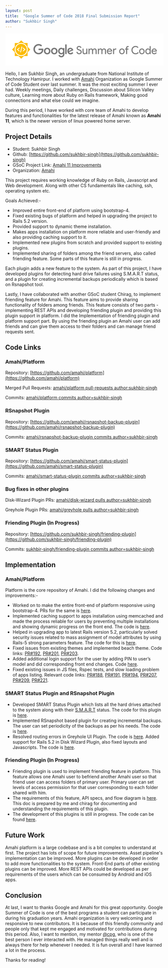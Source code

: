 ```yaml
---
layout: post
title:  "Google Summer of Code 2018 Final Submission Report"
author: "Sukhbir Singh"
---
```


![Google Summer of Code Image](https://github.com/sukhbir-singh/blog/raw/master/assets/images/gsoc_image.png "Google Summer of Code Image")

Hello, 
I am Sukhbir Singh, an undergraduate from National Institute of Technology Hamirpur. I worked with [Amahi](https://github.com/amahi/) Organization as Google Summer of Code Student over last summer. It was the most exciting summer I ever had. Weekly meetings, Daily challenges, Discussion about Silicon Valley culture, Learning more about Ruby on Rails framework, Making good connections and what else could we imagine.

During this period, I have worked with core team of Amahi to develop features and functionalities for the latest release of Amahi known as **Amahi 11**, which is the newer version of linux powered home server. 

## Project Details

- Student: Sukhbir Singh
- Github: [https://github.com/sukhbir-singh](https://github.com/sukhbir-singh)
- GSoC Project Link: [Amahi 11 Improvements](https://summerofcode.withgoogle.com/projects/#6139448354406400)
- Organization: [Amahi](https://github.com/amahi/)

This project requires working knowledge of Ruby on Rails, Javascript and Web development. Along with other CS fundamentals like caching, ssh, operating system etc. 

Goals Achieved:-
- Improved entire front-end of platform using bootstrap-4.
- Fixed existing bugs of platform and helped in upgrading the project to Rails 5.2 version.
- Provided support to dynamic theme installation.
- Makes apps installation on platform more reliable and user-friendly and also providing caching support to it. 
- Implemented new plugins from scratch and provided support to existing plugins.
- Implemented sharing of folders among the friend servers, also called friending feature. Some parts of this feature is still in progress.

Each plugin adds a new feature to the system. As part of this project, I have developed plugins for detecting hard drive failures using S.M.A.R.T status, and a plugin for creating incremental backups periodically which is based on Rsnapshot tool. 

Lastly, I have collaborated with another GSoC student Chirag, to implement friending feature for Amahi. This feature aims to provide sharing functionality of folders among friends. This feature consists of two parts - implementing REST APIs and developing friending plugin and providing this plugin support in platform. I did the Implementation of friending plugin and platform support part. By using the friending plugin an Amahi user can add friends and can give them access to their folders and can manage friend requests sent. 

## Code Links

### Amahi/Platform

Repository: [https://github.com/amahi/platform](https://github.com/amahi/platform)

Merged Pull Requests: [amahi/platform pull-requests author:sukhbir-singh](https://github.com/amahi/platform/pulls?q=is%3Apr+author%3Asukhbir-singh+is%3Aclosed)

Commits: [amahi/platform commits author=sukhbir-singh](https://github.com/amahi/platform/commits/r52-bs4-app-installs?author=sukhbir-singh)

### RSnapshot Plugin

Repository: [https://github.com/amahi/rsnapshot-backup-plugin](https://github.com/amahi/rsnapshot-backup-plugin)

Commits: [amahi/rsnapshot-backup-plugin commits author=sukhbir-singh](https://github.com/amahi/rsnapshot-backup-plugin/commits?author=sukhbir-singh)

### SMART Status Plugin

Repository: [https://github.com/amahi/smart-status-plugin](https://github.com/amahi/smart-status-plugin)

Commits: [amahi/smart-status-plugin commits author=sukhbir-singh](https://github.com/amahi/smart-status-plugin/commits?author=sukhbir-singh)

### Bug fixes in other plugins

Disk-Wizard Plugin PRs: [amahi/disk-wizard pulls author=sukhbir-singh](https://github.com/amahi/disk-wizard/pulls?q=is%3Apr+author%3Asukhbir-singh)

Greyhole Plugin PRs: [amahi/greyhole pulls author=sukhbir-singh](https://github.com/amahi/greyhole/pulls/sukhbir-singh)

### Friending Plugin (In Progress)

Repository: [https://github.com/sukhbir-singh/friending-plugin](https://github.com/sukhbir-singh/friending-plugin)

Commits: [sukhbir-singh/friending-plugin commits author=sukhbir-singh](https://github.com/sukhbir-singh/friending-plugin/commits?author=sukhbir-singh)

## Implementation

### Amahi/Platform

Platform is the core repository of Amahi. I did the following changes and improvements:- 
- Worked on to make the entire front-end of platform responsive using bootstrap-4. PRs for the same is [here](https://github.com/amahi/platform/pull/196).
- Implemented caching support to apps installation using memcached and made the process reliable for users by preventing multiple installations and showing dynamic progress on the front end. The code is [here](https://github.com/amahi/platform/pull/210).
- Helped in upgrading app to latest Rails version 5.2, particularly solved security issues related to mass assignment of model attributes by using Rails-5 strong parameters feature. The code for this is [here](https://github.com/amahi/platform/pull/180). 
- Fixed issues from existing themes and implemented beach theme. Code links: [PR#192](https://github.com/amahi/platform/pull/192), [PR#201](https://github.com/amahi/platform/pull/201), [PR#203](https://github.com/amahi/platform/pull/203).
- Added additional login support for the user by adding PIN to user’s model and did corresponding front end changes. Code [here](https://github.com/amahi/platform/pull/195).
- Fixed existing issues in JS files, Rspec tests, and slow loading problem of apps listing. Relevant code links: [PR#188](https://github.com/amahi/platform/pull/188), [PR#191](https://github.com/amahi/platform/pull/191), [PR#194](https://github.com/amahi/platform/pull/194), [PR#207](https://github.com/amahi/platform/pull/207), [PR#209](https://github.com/amahi/platform/pull/209/files), [PR#221](https://github.com/amahi/platform/pull/221).

### SMART Status Plugin and RSnapshot Plugin

- Developed SMART Status Plugin which lists all the hard drives attached to the system along with their [S.M.A.R.T](https://en.wikipedia.org/wiki/S.M.A.R.T.) status. The code for this plugin is [here](https://github.com/amahi/smart-status-plugin/commits?author=sukhbir-singh).
- Implemented RSnapshot based plugin for creating incremental backups. The user can set periodicity of the backups as per his needs. The code is [here](https://github.com/amahi/rsnapshot-backup-plugin/commits?author=sukhbir-singh).
- Resolved routing errors in Greyhole UI Plugin. The code is [here](https://github.com/amahi/greyhole/pulls/sukhbir-singh). Added support for Rails 5.2 in Disk Wizard Plugin, also fixed layouts and Javascripts. The code is [here](https://github.com/amahi/disk-wizard/pulls?q=is%3Apr+author%3Asukhbir-singh).

### Friending Plugin (In Progress)

- Friending plugin is used to implement friending feature in platform. This feature allows one Amahi user to befriend another Amahi user so that friend user can access folders of primary user. Primary user can set levels of access permission for that user corresponding to each folder shared with him.
- The requirements of this feature, API specs, and flow diagram is [here](https://docs.google.com/document/d/14JsH9-aZrE3Z-35Oo38IY1-3Nd5BJiR_G0DshhjKSM4/edit). This doc is prepared by me and chirag for documenting and understanding the requirements of this plugin.
- The development of this plugins is still in progress. The code can be found [here](https://github.com/sukhbir-singh/friending-plugin/commits?author=sukhbir-singh).

## Future Work

 Amahi platform is a large codebase and is a bit complex to understand at first. The project has lots of scope for future improvements. Asset pipeline's implementation can be improved. More plugins can be developed in order to add more functionalities to the system. Front-End parts of other existing plugins can be improved. More REST APIs could be developed as per requirements of the users which can be consumed by Android and iOS apps.

## Conclusion

At last, I want to thanks Google and Amahi for this great opportunity. Google Summer of Code is one of the best programs a student can participate in during his graduation years. Amahi organization is very welcoming and responsive to new contributors. It is because of this friendly community and people only that kept me engaged and motivated for contributions during this period. Also, I want to mention, my mentor [@cpg](https://github.com/cpg), who is one of the best person I ever interacted with. He managed things really well and is always there for help whenever I needed. It is fun overall and I have learned a lot in the process.

Thanks for reading!
